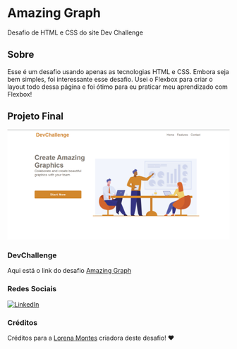 # Amazing Graph
Desafio de HTML e CSS do site Dev Challenge

## Sobre
Esse é um desafio usando apenas as tecnologias HTML e CSS. Embora seja bem simples, foi interessante esse desafio. Usei o Flexbox para criar o layout todo dessa página e foi ótimo
para eu praticar meu aprendizado com Flexbox!

## Projeto Final
![Amazing Graph](https://github.com/Pedro-Murilo/amazing-graph/blob/master/amazing-graph-img.png)

### DevChallenge
Aqui está o link do desafio [Amazing Graph](https://www.devchallenge.com.br/detail/5ec9a7fc10e94a38493d3910)

### Redes Sociais
<a href="https://www.linkedin.com/in/pedro-murilo-3ba7941b6/"><img src="https://img.shields.io/badge/LinkedIn--_.svg?style=social&logo=linkedin" alt="LinkedIn"></a>

### Créditos
Créditos para a [Lorena Montes](https://github.com/Lorenalgm) criadora deste desafio! ❤
